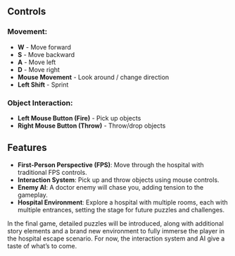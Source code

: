 
## Controls

### Movement:

-   **W** - Move forward
-   **S** - Move backward
-   **A** - Move left
-   **D** - Move right
-   **Mouse Movement** - Look around / change direction
-   **Left Shift** - Sprint

### Object Interaction:

-   **Left Mouse Button (Fire)** - Pick up objects
-   **Right Mouse Button (Throw)** - Throw/drop objects

## Features

-   **First-Person Perspective (FPS)**: Move through the hospital with traditional FPS controls.
-   **Interaction System**: Pick up and throw objects using mouse controls.
-   **Enemy AI**: A doctor enemy will chase you, adding tension to the gameplay.
-   **Hospital Environment**: Explore a hospital with multiple rooms, each with multiple entrances, setting the stage for future puzzles and challenges.


In the final game, detailed puzzles will be introduced, along with additional story elements and a brand new environment to fully immerse the player in the hospital escape scenario. For now, the interaction system and AI give a taste of what’s to come.
